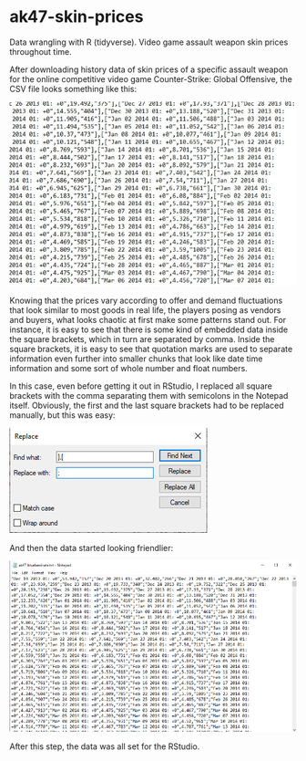 # ak47-skin-prices
Data wrangling with R (tidyverse). Video game assault weapon skin prices throughout time.

After downloading history data of skin prices of a specific assault weapon for the online competitive video game Counter-Strike: Global Offensive, the CSV file looks something like this:

![pic1](https://raw.githubusercontent.com/dallasferraz/ak47-skin-prices/master/pic1.png)

Knowing that the prices vary according to offer and demand fluctuations that look similar to most goods in real life, the players posing as vendors and buyers, what looks chaotic at first make some patterns stand out. For instance, it is easy to see that there is some kind of embedded data inside the square brackets, which in turn are separated by comma. Inside the square brackets, it is easy to see that quotation marks are used to separate information even further into smaller chunks that look like date time information and some sort of whole number and float numbers.

In this case, even before getting it out in RStudio, I replaced all square brackets with the comma separating them with semicolons in the Notepad itself. Obviously, the first and the last square brackets had to be replaced manually, but this was easy:

![pic2](https://raw.githubusercontent.com/dallasferraz/ak47-skin-prices/master/pic2.png)

And then the data started looking friendlier:

![pic3](https://raw.githubusercontent.com/dallasferraz/ak47-skin-prices/master/pic3.png)

After this step, the data was all set for the RStudio.